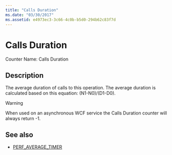 ```yaml
---
title: "Calls Duration"
ms.date: "03/30/2017"
ms.assetid: e4973ec3-3c66-4c0b-b5d0-294b62c83f7d
---
```

# Calls Duration
Counter Name: Calls Duration  
  
## Description  
 The average duration of calls to this operation. The average duration is calculated based on this equation: (N1-N0)/(D1-D0).  
  
> [!WARNING]
>  When used on an asynchronous WCF service the Calls Duration counter will always return -1.  
  
## See also
- [PERF_AVERAGE_TIMER](https://go.microsoft.com/fwlink/?LinkId=95015)
